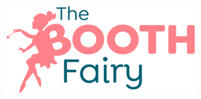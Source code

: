 <p align="center">
  <a href="https://theboothfairy.co.uk/">
    <img alt="The Booth Fairy" src="https://github.com/theboothfairy/website/blob/master/src/assets/theboothfairy-logo.svg" />
  </a>
</p>
